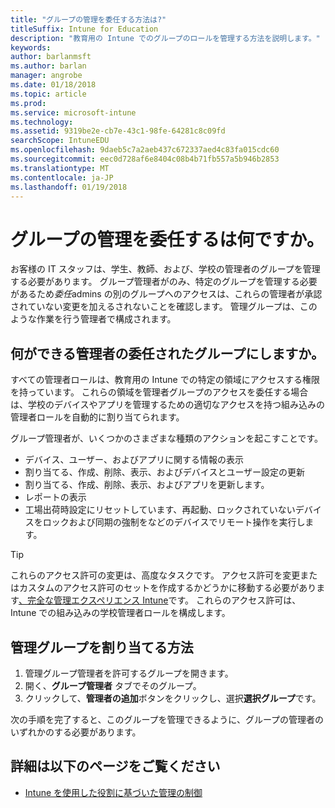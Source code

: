 ```yaml
---
title: "グループの管理を委任する方法は?"
titleSuffix: Intune for Education
description: "教育用の Intune でのグループのロールを管理する方法を説明します。"
keywords: 
author: barlanmsft
ms.author: barlan
manager: angrobe
ms.date: 01/18/2018
ms.topic: article
ms.prod: 
ms.service: microsoft-intune
ms.technology: 
ms.assetid: 9319be2e-cb7e-43c1-98fe-64281c8c09fd
searchScope: IntuneEDU
ms.openlocfilehash: 9daeb5c7a2aeb437c672337aed4c83fa015cdc60
ms.sourcegitcommit: eec0d728af6e8404c08b4b71fb557a5b946b2853
ms.translationtype: MT
ms.contentlocale: ja-JP
ms.lasthandoff: 01/19/2018
---
```

# <a name="what-is-delegating-group-management"></a>グループの管理を委任するは何ですか。

お客様の IT スタッフは、学生、教師、および、学校の管理者のグループを管理する必要があります。 グループ管理者がのみ、特定のグループを管理する必要があるため*委任*admins の別のグループへのアクセスは、これらの管理者が承認されていない変更を加えるされないことを確認します。 管理グループは、このような作業を行う管理者で構成されます。

## <a name="what-can-admins-do-to-their-delegated-groups"></a>何ができる管理者の委任されたグループにしますか。

すべての管理者ロールは、教育用の Intune での特定の領域にアクセスする権限を持っています。 これらの領域を管理者グループのアクセスを委任する場合は、学校のデバイスやアプリを管理するための適切なアクセスを持つ組み込みの管理者ロールを自動的に割り当てられます。 

グループ管理者が、いくつかのさまざまな種類のアクションを起こすことです。

- デバイス、ユーザー、およびアプリに関する情報の表示
- 割り当てる、作成、削除、表示、およびデバイスとユーザー設定の更新
- 割り当てる、作成、削除、表示、およびアプリを更新します。
- レポートの表示
- 工場出荷時設定にリセットしています、再起動、ロックされていないデバイスをロックおよび同期の強制をなどのデバイスでリモート操作を実行します。

> [!TIP]
> これらのアクセス許可の変更は、高度なタスクです。 アクセス許可を変更またはカスタムのアクセス許可のセットを作成するかどうかに移動する必要があります[、完全な管理エクスペリエンス Intune](group-admin-delegate.md#find-out-more)です。 これらのアクセス許可は、Intune での組み込みの学校管理者ロールを構成します。 

## <a name="how-do-i-assign-admin-groups"></a>管理グループを割り当てる方法

1. 管理グループ管理者を許可するグループを開きます。
2. 開く、**グループ管理者** タブでそのグループ。
3. クリックして、**管理者の追加**ボタンをクリックし、選択**選択グループ**です。

次の手順を完了すると、このグループを管理できるように、グループの管理者のいずれかのする必要があります。

## <a name="find-out-more"></a>詳細は以下のページをご覧ください

  - [Intune を使用した役割に基づいた管理の制御](https://docs.microsoft.com/intune/role-based-access-control)
